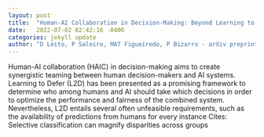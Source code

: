```yaml
---
layout: post
title:  "Human-AI Collaboration in Decision-Making: Beyond Learning to Defer"
date:   2022-07-02 02:42:16 -0400
categories: jekyll update
author: "D Leito, P Saleiro, MAT Figueiredo, P Bizarro - arXiv preprint arXiv:2206.13202, 2022"
---
```

Human-AI collaboration (HAIC) in decision-making aims to create synergistic teaming between human decision-makers and AI systems. Learning to Defer (L2D) has been presented as a promising framework to determine who among humans and AI should take which decisions in order to optimize the performance and fairness of the combined system. Nevertheless, L2D entails several often unfeasible requirements, such as the availability of predictions from humans for every instance 
Cites: Selective classification can magnify disparities across groups